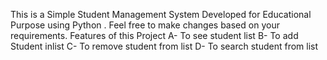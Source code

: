 This is a Simple Student Management System Developed for Educational Purpose using Python . 
Feel free to make changes based on your requirements.
Features of this Project
A- To see student list
B- To add Student inlist
C- To remove student from list
D- To search student from list
